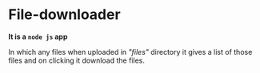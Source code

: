 # File-downloader
**It is a `node js` app**

In which any files when uploaded in *"files"* directory it gives a list of those files and on clicking it download the files.  
